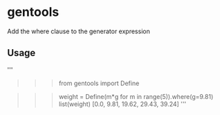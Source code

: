 # gentools

Add the where clause to the generator expression

## Usage

'''
>>> from gentools import Define

>>> weight = Define(m*g for m in range(5)).where(g=9.81)
>>> list(weight)
[0.0, 9.81, 19.62, 29.43, 39.24]
'''
